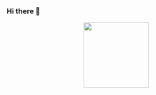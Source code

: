 ### Hi there 👋

<p align="center">

<img src="https://cdn.jsdelivr.net/gh/httpsecure/gophers@master/GOPHER_ROCKS.png" align="center" width="150" height="150">
</p>
